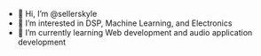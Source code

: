 - 👋 Hi, I’m @sellerskyle
- 👀 I’m interested in DSP, Machine Learning, and Electronics
- 🌱 I’m currently learning Web development and audio application development


<!---
sellerskyle/sellerskyle is a ✨ special ✨ repository because its `README.md` (this file) appears on your GitHub profile.
You can click the Preview link to take a look at your changes.
--->
